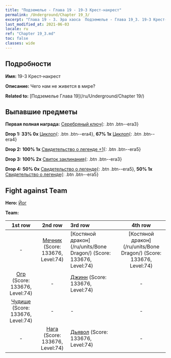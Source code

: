 ```yaml
---
title: "Подземелье - Глава 19 - 19-3 Крест-накрест"
permalink: /Underground/Chapter 19_3/
excerpt: "Глава 19 - 3. Эра хаоса  Подземелье - Глава 19_3. 19-3 Крест-накрест"
last_modified_at: 2021-06-03
locale: ru
ref: "Chapter 19_3.md"
toc: false
classes: wide
---
```


## Подробности

 **Имя:** 19-3 Крест-накрест

 **Описание:** Чего нам не живется в мире?

 **Related to:** [Подземелье Глава 19](/ru/Underground/Chapter 19/)

## Выпавшие предметы

 **Первая полная награда:** [Серебряный ключ](/ItemsRU/con_693/){: .btn .btn--era3}

 **Drop 1:** **33% 0x** [Циклоп](/ItemsRU/unt_222/){: .btn .btn--era4}, **67% 1x** [Циклоп](/ItemsRU/unt_222/){: .btn .btn--era4}

 **Drop 2:** **100% 1x** [Свидетельство о легенде +1](/ItemsRU/mat_74/){: .btn .btn--era5}

 **Drop 3:** **100% 2x** [Свиток заклинания](/ItemsRU/con_694/){: .btn .btn--era3}

 **Drop 4:** **50% 0x** [Свидетельство о легенде](/ItemsRU/mat_67/){: .btn .btn--era5}, **50% 1x** [Свидетельство о легенде](/ItemsRU/mat_67/){: .btn .btn--era5}


## Fight against Team
 **Hero:** [Йог](/ru/heroes/Yog/)

 **Team:**


  | 1st row | 2nd row | 3rd row | 4th row |
  |:----:|:----:|:----|:----:|
  | - | [Мечник](/ru/units/Swordsman/) (Score: 133676, Level:74)  | [Костяной дракон](/ru/units/Bone Dragon/) (Score: 133676, Level:74)  | [Костяной дракон](/ru/units/Bone Dragon/) (Score: 133676, Level:74)  |
  | [Огр](/ru/units/Ogre/) (Score: 133676, Level:74)  | - | [Джинн](/ru/units/Genie/) (Score: 133676, Level:74)  | - |
  | [Чудище](/ru/units/Behemoth/) (Score: 133676, Level:74)  | - | - | - |
  | - | [Нага](/ru/units/Naga/) (Score: 133676, Level:74)  | [Дьявол](/ru/units/Devil/) (Score: 133676, Level:74)  | - |


